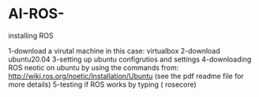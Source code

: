 # AI-ROS-
installing ROS

1-download a virutal machine in this case: virtualbox
2-download ubuntu20.04
3-setting up ubuntu configrutios and settings
4-downloading ROS neotic on ubuntu by using the commands from: http://wiki.ros.org/noetic/Installation/Ubuntu
(see the pdf readme file for more details)
5-testing if ROS works by typing ( rosecore)
